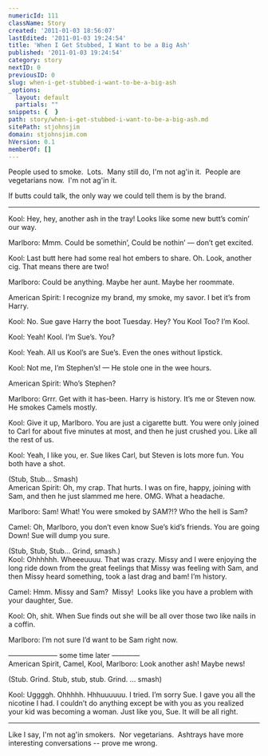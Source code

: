 ```yaml
---
numericId: 111
className: Story
created: '2011-01-03 18:56:07'
lastEdited: '2011-01-03 19:24:54'
title: 'When I Get Stubbed, I Want to be a Big Ash'
published: '2011-01-03 19:24:54'
category: story
nextID: 0
previousID: 0
slug: when-i-get-stubbed-i-want-to-be-a-big-ash
_options:
  layout: default
  partials: ""
snippets: {  }
path: story/when-i-get-stubbed-i-want-to-be-a-big-ash.md
sitePath: stjohnsjim
domain: stjohnsjim.com
hVersion: 0.1
memberOf: []
---
```

People used to smoke. &nbsp;Lots. &nbsp;Many still do, I'm not ag'in it. &nbsp;People are vegetarians now. &nbsp;I'm not ag'in it.

If butts could talk, the only way we could tell them is by the brand.

-------------------------------------------

Kool: Hey, hey, another ash in the tray! Looks like some new butt&rsquo;s comin&rsquo; our way.

Marlboro: Mmm. Could be somethin&rsquo;, Could be nothin&rsquo; &mdash; don&rsquo;t get excited.

Kool: Last butt here had some real hot embers to share. Oh. Look, another cig. That means there are two!

Marlboro: Could be anything. Maybe her aunt. Maybe her roommate.

American Spirit: I recognize my brand, my smoke, my savor. I bet it&rsquo;s from Harry.

Kool: No. Sue gave Harry the boot Tuesday. Hey? You Kool Too? I&rsquo;m Kool.

Kool: Yeah! Kool. I&rsquo;m Sue&rsquo;s. You?

Kool: Yeah. All us Kool&rsquo;s are Sue&rsquo;s. Even the ones without lipstick.

Kool: Not me, I&rsquo;m Stephen&rsquo;s! &mdash; He stole one in the wee hours.

American Spirit: Who&rsquo;s Stephen?

Marlboro: Grrr. Get with it has-been. Harry is history. It&rsquo;s me or Steven now. He smokes Camels mostly.

Kool: Give it up, Marlboro. You are just a cigarette butt. You were only joined to Carl for about five minutes at most, and then he just crushed you. Like all the rest of us.

Kool: Yeah, I like you, er. Sue likes Carl, but Steven is lots more fun. You both have a shot.

(Stub, Stub&hellip; Smash)  
American Spirit: Oh, my crap. That hurts. I was on fire, happy, joining with Sam, and then he just slammed me here. OMG. What a headache.

Marlboro: Sam! What! You were smoked by SAM?!? Who the hell is Sam?

Camel: Oh, Marlboro, you don&rsquo;t even know Sue&rsquo;s kid&rsquo;s friends. You are going Down! Sue will dump you sure.

(Stub, Stub, Stub&hellip; Grind, smash.)  
Kool: Ohhhhhh. Wheeeuuuu. That was crazy. Missy and I were enjoying the long ride down from the great feelings that Missy was feeling with Sam, and then Missy heard something, took a last drag and bam! I&rsquo;m history.

Camel: Hmm. Missy and Sam? &nbsp;Missy! &nbsp;Looks like you have a problem with your daughter, Sue.

Kool: Oh, shit. When Sue finds out she will be all over those two like nails in a coffin.

Marlboro: I&rsquo;m not sure I&rsquo;d want to be Sam right now.

&mdash;&mdash;&mdash;&mdash;&mdash;&mdash;&mdash; some time later &mdash;&mdash;&mdash;&mdash;   
American Spirit, Camel, Kool, Marlboro: Look another ash! Maybe news!

(Stub. Grind. Stub, stub, stub. Grind. &hellip; smash)

Kool: Uggggh. Ohhhhh. Hhhuuuuuu. I tried. I&rsquo;m sorry Sue. I gave you all the nicotine I had. I couldn&rsquo;t do anything except be with you as you realized your kid was becoming a woman. Just like you, Sue. It will be all right.

-----------------------------

Like I say, I'm not ag'in smokers. &nbsp;Nor vegetarians. &nbsp;Ashtrays have more interesting conversations -- prove me wrong.

